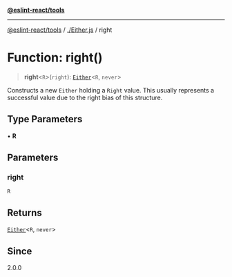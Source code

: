 [**@eslint-react/tools**](../../README.md)

***

[@eslint-react/tools](../../README.md) / [./Either.js](../README.md) / right

# Function: right()

> **right**\<`R`\>(`right`): [`Either`](../type-aliases/Either.md)\<`R`, `never`\>

Constructs a new `Either` holding a `Right` value. This usually represents a successful value due to the right bias
of this structure.

## Type Parameters

• **R**

## Parameters

### right

`R`

## Returns

[`Either`](../type-aliases/Either.md)\<`R`, `never`\>

## Since

2.0.0
